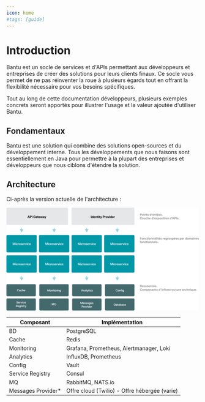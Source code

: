 ```yaml
---
icon: home
#tags: [guide]
---
```

# Introduction

Bantu est un socle de services et d'APIs permettant aux développeurs et entreprises de créer des solutions pour leurs
clients finaux.
Ce socle vous permet de ne pas réinventer la roue à plusieurs égards tout en offrant la flexibilité nécessaire pour
vos besoins spécifiques.

Tout au long de cette documentation développeurs, plusieurs exemples concrets seront apportés pour illustrer l'usage
et la valeur ajoutée d'utiliser Bantu.


## Fondamentaux

Bantu est une solution qui combine des solutions open-sources et du développement interne. Tous les développements que
nous faisons sont essentiellement en Java pour permettre à la plupart des entreprises et développeurs que nous ciblons
d'étendre la solution.

## Architecture

Ci-après la version actuelle de l'architecture :

![](./static/img/bantu-archi.png)


| Composant             | Implémentation                                |
|--------------         |-----------                                    |
| BD                    | PostgreSQL                                    |
| Cache                 | Redis                                         |
| Monitoring            | Grafana, Prometheus, Alertmanager, Loki       |
| Analytics             | InfluxDB, Prometheus                          |
| Config                | Vault                                         |
| Service Registry      | Consul                                        |
| MQ                    | RabbitMQ, NATS.io                             |
| Messages Provider*    | Offre cloud (Twilio) - Offre hébergée (varie) |

